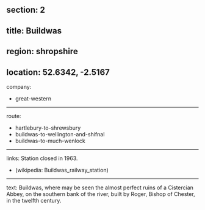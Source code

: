 section: 2
----
title: Buildwas
----
region: shropshire
----
location: 52.6342, -2.5167
----
company:
- great-western
----
route:
- hartlebury-to-shrewsbury
- buildwas-to-wellington-and-shifnal
- buildwas-to-much-wenlock
----
links:
Station closed in 1963.
- (wikipedia: Buildwas_railway_station)
----
text: <span class="smcp">Buildwas</span>, where may be seen the almost perfect ruins of a Cistercian Abbey, on the southern bank of the river, built by Roger, Bishop of Chester, in the twelfth century.
